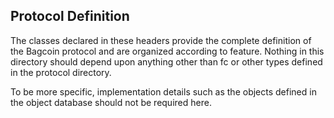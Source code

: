 Protocol Definition 
--------------------

The classes declared in these headers provide the complete definition of the 
Bagcoin protocol and are organized according to feature.   Nothing in this
directory should depend upon anything other than fc or other types defined
in the protocol directory.  

To be more specific, implementation details such as the objects defined in
the object database should not be required here.
